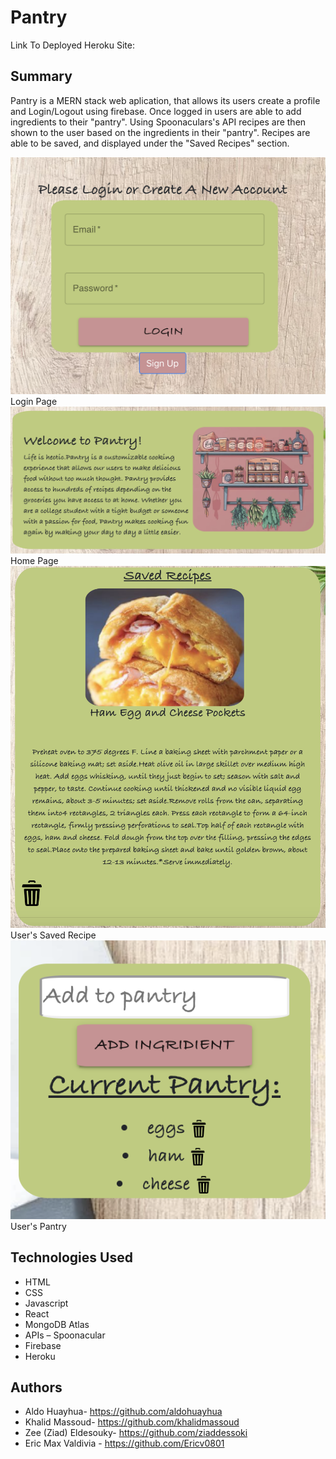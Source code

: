 # Pantry


Link To Deployed Heroku Site: 

## Summary
Pantry is a MERN stack web aplication, that allows its users create a profile and Login/Logout using firebase. Once logged in users are able to add ingredients to their "pantry". Using Spoonaculars's API recipes are then shown to the user based on the ingredients in their "pantry". Recipes are able to be saved, and displayed under the "Saved Recipes" section.

![Login](././client/src/images/Pantry_Login.png)<br/>Login Page
![Login](././client/src/images/Pantry_Home.png)<br/>Home Page
![Login](././client/src/images/Pantry_SavedRecipe.png)<br/>User's Saved Recipe
![Login](././client/src/images/Pantry_Pantry.png)<br/>User's Pantry





## Technologies Used

- HTML
- CSS
- Javascript
- React
- MongoDB Atlas
- APIs –  Spoonacular
- Firebase
- Heroku
 
 
 


## Authors
- Aldo Huayhua- https://github.com/aldohuayhua
- Khalid Massoud- https://github.com/khalidmassoud
- Zee (Ziad) Eldesouky- https://github.com/ziaddessoki
- Eric Max Valdivia - https://github.com/Ericv0801


